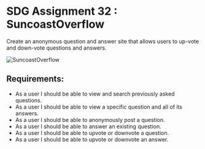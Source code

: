 # SDG Assignment 32 : SuncoastOverflow

Create an anonymous question and answer site that allows users to up-vote and down-vote questions and answers.

![SuncoastOverflow](https://github.com/codyb23/SDG-GIFS/blob/master/SuncoastOverflow.gif)

## Requirements:
- As a user I should be able to view and search previously asked questions.
- As a user I should be able to view a specific question and all of its answers.
- As a user I should be able to anonymously post a question.
- As a user I should be able to answer an existing question.
- As a user I should be able to upvote or downvote a question.
- As a user I should be able to upvote or downvote an answer.
